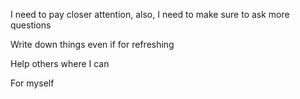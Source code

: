 I need to pay closer attention, also, I need to make sure to ask more questions

Write down things even if for refreshing

Help others where I can


For myself
